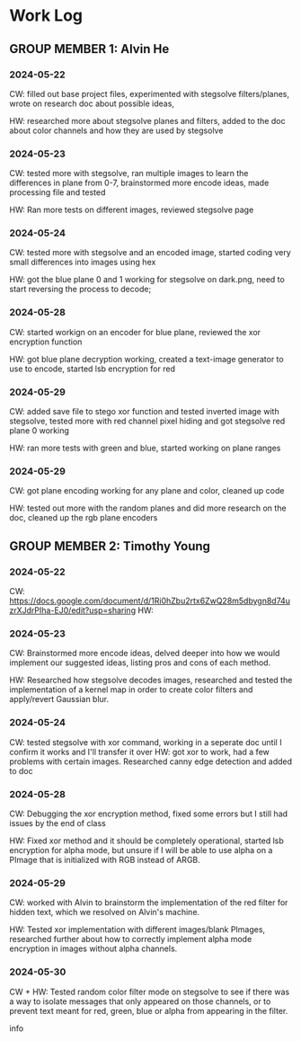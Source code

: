 # Work Log

## GROUP MEMBER 1: Alvin He

### 2024-05-22
CW: filled out base project files, experimented with stegsolve filters/planes, wrote on research doc about possible ideas,

HW: researched more about stegsolve planes and filters, added to the doc about color channels and how they are used by stegsolve

### 2024-05-23
CW: tested more with stegsolve, ran multiple images to learn the differences in plane from 0-7, brainstormed more encode ideas, made processing file and tested

HW: Ran more tests on different images, reviewed stegsolve page

### 2024-05-24
CW: tested more with stegsolve and an encoded image, started coding very small differences into images using hex

HW: got the blue plane 0 and 1 working for stegsolve on dark.png, need to start reversing the process to decode;

### 2024-05-28
CW: started workign on an encoder for blue plane, reviewed the xor encryption function

HW: got blue plane decryption working, created a text-image generator to use to encode, started lsb encryption for red

### 2024-05-29
CW: added save file to stego xor function and tested inverted image with stegsolve, tested more with red channel pixel hiding and got stegsolve red plane 0 working

HW: ran more tests with green and blue, started working on plane ranges

### 2024-05-29
CW: got plane encoding working for any plane and color, cleaned up code

HW: tested out more with the random planes and did more research on the doc, cleaned up the rgb plane encoders

## GROUP MEMBER 2: Timothy Young

### 2024-05-22
CW: https://docs.google.com/document/d/1Ri0hZbu2rtx6ZwQ28m5dbygn8d74uzrXJdrPIha-EJ0/edit?usp=sharing
HW:
### 2024-05-23
CW: Brainstormed more encode ideas, delved deeper into how we would implement our suggested ideas, listing pros and cons of each method.

HW: Researched how stegsolve decodes images, researched and tested the implementation of a kernel map in order to create color filters and apply/revert Gaussian blur.  

### 2024-05-24
CW: tested stegsolve with xor command, working in a seperate doc until I confirm it works and I'll transfer it over
HW: got xor to work, had a few problems with certain images. Researched canny edge detection and added to doc


### 2024-05-28
CW: Debugging the xor encryption method, fixed some errors but I still had issues by the end of class

HW: Fixed xor method and it should be completely operational, started lsb encryption for alpha mode, but unsure if I will be able to use alpha on a PImage that is initialized with RGB instead of ARGB.


### 2024-05-29
CW: worked with Alvin to brainstorm the implementation of the red filter for hidden text, which we resolved on Alvin's machine. 

HW: Tested xor implementation with different images/blank PImages, researched further about how to correctly implement alpha mode encryption  in images without alpha channels. 

### 2024-05-30
CW + HW: Tested random color filter mode on stegsolve to see if there was a way to isolate messages that only appeared on those channels, or to prevent text meant for red, green, blue or alpha from appearing in the filter.



info
